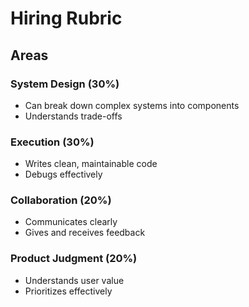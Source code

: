 # Hiring Rubric

## Areas

### System Design (30%)

* Can break down complex systems into components
* Understands trade-offs

### Execution (30%)

* Writes clean, maintainable code
* Debugs effectively

### Collaboration (20%)

* Communicates clearly
* Gives and receives feedback

### Product Judgment (20%)

* Understands user value
* Prioritizes effectively